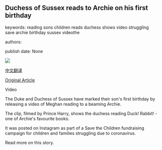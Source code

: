 ## Duchess of Sussex reads to Archie on his first birthday

keywords: reading sons children reads duchess shows video struggling save archie birthday sussex videothe

authors: 

publish date: None

![](https://ichef.bbci.co.uk/news/1024/branded_news/2964/production/_112169501_p08cg6ks.jpg)

[中文翻译](Duchess%20of%20Sussex%20reads%20to%20Archie%20on%20his%20first%20birthday_zh.md)

[Original Article](https://www.bbc.com/news/uk-52563497)

Video

The Duke and Duchess of Sussex have marked their son's first birthday by releasing a video of Meghan reading to a beaming Archie.

The clip, filmed by Prince Harry, shows the duchess reading Duck\! Rabbit\! - one of Archie's favourite books.

It was posted on Instagram as part of a Save the Children fundraising campaign for children and families struggling due to coronavirus.

Read more on this story.